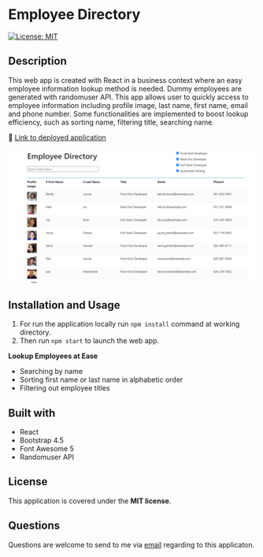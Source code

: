 # Employee Directory

[![License: MIT](https://img.shields.io/badge/License-MIT-yellow.svg)](https://opensource.org/licenses/MIT)

## Description

This web app is created with React in a business context where an easy employee information lookup method is needed. Dummy employees are generated with randomuser API. This app allows user to quickly access to employee information including profile image, last name, first name, email and phone number. Some functionalities are implemented to boost lookup efficiency, such as sorting name, filtering title, searching name.

:link: [Link to deployed application](https://ziyonghe.github.io/employee-directory/)

![application preview](./assets/appPreview.PNG)

## Installation and Usage

1. For run the application locally run `npm install` command at working directory.
2. Then run `npm start` to launch the web app.

**Lookup Employees at Ease**

- Searching by name
- Sorting first name or last name in alphabetic order
- Filtering out employee titles

## Built with

- React
- Bootstrap 4.5
- Font Awesome 5
- Randomuser API

## License

This application is covered under the **MIT license**.

## Questions

Questions are welcome to send to me via [email](ziyonghe94@gmail.com) regarding to this applicaton.
